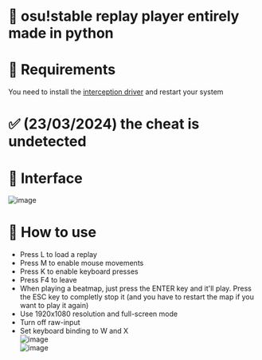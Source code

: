 <p align="center">

# 🤖 osu!stable replay player entirely made in python
# 🔧 Requirements
You need to install the [interception driver](https://github.com/oblitum/Interception/releases/download/v1.0.1/Interception.zip) and restart your system
# ✅ (23/03/2024) the cheat is undetected
# 📄 Interface 
![image](https://github.com/Maous-B/osu-replay-player/assets/79797065/9d46e027-0820-440e-af78-4ff398b7631d)

# 📝 How to use 

- Press L to load a replay
- Press M to enable mouse movements
- Press K to enable keyboard presses
- Press F4 to leave
- When playing a beatmap, just press the ENTER key and it'll play. Press the ESC key to completly stop it (and you have to restart the map if you want to play it again)
- Use 1920x1080 resolution and full-screen mode
- Turn off raw-input
- Set keyboard binding to W and X
\
![image](https://github.com/Maous-B/osu-replay-player/assets/79797065/59608662-e8ae-4c1a-9055-28d721a9fc79)
\
![image](https://github.com/Maous-B/osu-replay-player/assets/79797065/da2f52fb-1304-4769-beb8-7c2afaf61ec9)

</p>
